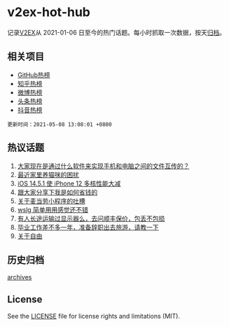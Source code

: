 # v2ex-hot-hub

 记录[V2EX](https://www.v2ex.com/)从 2021-01-06 日至今的热门话题。每小时抓取一次数据，按天[归档](archives)。
 
 ## 相关项目

- [GitHub热榜](https://github.com/lonnyzhang423/github-hot-hub)
- [知乎热榜](https://github.com/lonnyzhang423/zhihu-hot-hub)
- [微博热榜](https://github.com/lonnyzhang423/weibo-hot-hub)
- [头条热榜](https://github.com/lonnyzhang423/toutiao-hot-hub)
- [抖音热榜](https://github.com/lonnyzhang423/douyin-hot-hub)


 `更新时间：2021-05-08 13:08:01 +0800`

## 热议话题

1. [大家现在是通过什么软件来实现手机和电脑之间的文件互传的？](https://www.v2ex.com/t/775434)
1. [最近家里养猫咪的困扰](https://www.v2ex.com/t/775462)
1. [iOS 14.5.1 使 iPhone 12 多核性能大减](https://www.v2ex.com/t/775433)
1. [跟大家分享下我是如何省钱的](https://www.v2ex.com/t/775576)
1. [关于麦当劳小程序的吐槽](https://www.v2ex.com/t/775565)
1. [wslg 简单用用感觉还不错](https://www.v2ex.com/t/775471)
1. [有人长途运输过显示器么，去问顺丰保价，包丢不包损](https://www.v2ex.com/t/775479)
1. [毕业工作差不多一年，准备辞职出去旅游，请教一下](https://www.v2ex.com/t/775539)
1. [关于自由](https://www.v2ex.com/t/775584)

## 历史归档

[archives](archives)

## License

See the [LICENSE](LICENSE) file for license rights and limitations (MIT).
